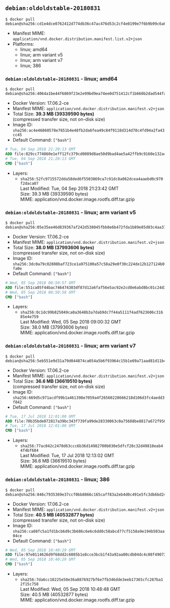 ## `debian:oldoldstable-20180831`

```console
$ docker pull debian@sha256:cd1e4dce0762412d774db36c47ac476d53c2cf4e0199e7f6b9b99c6a6e87c0c6
```

-	Manifest MIME: `application/vnd.docker.distribution.manifest.list.v2+json`
-	Platforms:
	-	linux; amd64
	-	linux; arm variant v5
	-	linux; arm variant v7
	-	linux; 386

### `debian:oldoldstable-20180831` - linux; amd64

```console
$ docker pull debian@sha256:4064a1be44f6869f23e2e99bd9ea74ee0d751412cf1b660b2dad544faceca62b
```

-	Docker Version: 17.06.2-ce
-	Manifest MIME: `application/vnd.docker.distribution.manifest.v2+json`
-	Total Size: **39.3 MB (39339590 bytes)**  
	(compressed transfer size, not on-disk size)
-	Image ID: `sha256:ac4e46860578e7651b4e48fb2da6fea49c84f9118d314d78c4fd94a2fa43cc45`
-	Default Command: `["bash"]`

```dockerfile
# Tue, 04 Sep 2018 21:20:13 GMT
ADD file:829cc774860e1eff12fc379cd0089d8ae50d9bad4ae5a42ffb9c9160e132a469 in / 
# Tue, 04 Sep 2018 21:20:13 GMT
CMD ["bash"]
```

-	Layers:
	-	`sha256:52fc9715572dda58ded6f5503869ca7c91dc8a062dcea4aaebd0c970f2daca07`  
		Last Modified: Tue, 04 Sep 2018 21:23:42 GMT  
		Size: 39.3 MB (39339590 bytes)  
		MIME: application/vnd.docker.image.rootfs.diff.tar.gzip

### `debian:oldoldstable-20180831` - linux; arm variant v5

```console
$ docker pull debian@sha256:05e35ee46d839367af242d538045fbb8e6b472fda1b89e85d03c4aa37716e185
```

-	Docker Version: 17.06.2-ce
-	Manifest MIME: `application/vnd.docker.distribution.manifest.v2+json`
-	Total Size: **38.0 MB (37993606 bytes)**  
	(compressed transfer size, not on-disk size)
-	Image ID: `sha256:3dc0a79c02808baf723ce1a975100a57c58a29e0f30c224de12b127124b0fa0e`
-	Default Command: `["bash"]`

```dockerfile
# Wed, 05 Sep 2018 08:50:57 GMT
ADD file:551ca05f44bac746474303df87d12a6faf56e5ac92e2cd8e6abd8bc01c24d32a in / 
# Wed, 05 Sep 2018 08:50:58 GMT
CMD ["bash"]
```

-	Layers:
	-	`sha256:0c1dc99b825049ca0a3648b3a7dab9dc7f44a5111f4ad7623606c31685e4e759`  
		Last Modified: Wed, 05 Sep 2018 09:00:32 GMT  
		Size: 38.0 MB (37993606 bytes)  
		MIME: application/vnd.docker.image.rootfs.diff.tar.gzip

### `debian:oldoldstable-20180831` - linux; arm variant v7

```console
$ docker pull debian@sha256:5eb551e9d31a79d044874ca054a5b6f93964c15b1e69a71aad81d11b44e1f589
```

-	Docker Version: 17.06.2-ce
-	Manifest MIME: `application/vnd.docker.distribution.manifest.v2+json`
-	Total Size: **36.6 MB (36619510 bytes)**  
	(compressed transfer size, not on-disk size)
-	Image ID: `sha256:669d5c971acdf99b1a461398e7059a4f26560228666218d106d3fc4aedd3f842`
-	Default Command: `["bash"]`

```dockerfile
# Tue, 17 Jul 2018 12:01:00 GMT
ADD file:70b35bde072817a39bc343f739fa99de28330063c0a75688be8817a672f9588e in / 
# Tue, 17 Jul 2018 12:01:00 GMT
CMD ["bash"]
```

-	Layers:
	-	`sha256:77ac042c2470d63ccc6b36d14982700b030e5dfcf28c32d49818eab44f4bf684`  
		Last Modified: Tue, 17 Jul 2018 12:13:02 GMT  
		Size: 36.6 MB (36619510 bytes)  
		MIME: application/vnd.docker.image.rootfs.diff.tar.gzip

### `debian:oldoldstable-20180831` - linux; 386

```console
$ docker pull debian@sha256:846c7935369e37ccf0bb8866c165caff83a2eb4d0c491e5fc3db6bd24e3f7e04
```

-	Docker Version: 17.06.2-ce
-	Manifest MIME: `application/vnd.docker.distribution.manifest.v2+json`
-	Total Size: **40.5 MB (40532877 bytes)**  
	(compressed transfer size, not on-disk size)
-	Image ID: `sha256:ca08fc5a1fd1bcb6d9c3b686c6e6c6dd0c58abcd77cf5158a9e194b503aa04ce`
-	Default Command: `["bash"]`

```dockerfile
# Wed, 05 Sep 2018 10:40:29 GMT
ADD file:97e0114626d9f68dd2c6085b1e8cce3bcb1f43a92aa00cdb04dc4c08f49073b7 in / 
# Wed, 05 Sep 2018 10:40:29 GMT
CMD ["bash"]
```

-	Layers:
	-	`sha256:7da6cc10225e50e36a8876927bf6e7fb346dde3eeb17365cfc287ba12f15c758`  
		Last Modified: Wed, 05 Sep 2018 10:48:48 GMT  
		Size: 40.5 MB (40532877 bytes)  
		MIME: application/vnd.docker.image.rootfs.diff.tar.gzip
